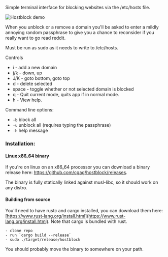 Simple terminal interface for blocking websites via the /etc/hosts file.

![Hostblock demo](http://curtis.io/img/hostblock-cropped.gif "Hostblock Demo")

When you unblock or a remove a domain you'll be asked to enter a mildly
annoying random passphrase to give you a chance to reconsider if you really
want to go read reddit.

Must be run as sudo as it needs to write to /etc/hosts.

Controls
  - i 		- add a new domain
  - j/k 	- down, up
  - J/K 	- goto bottom, goto top
  - d 		- delete selected
  - space - toggle whether or not selected domain is blocked
  - q     - Quit current mode, quits app if in normal mode.
  - h     - View help.

Command line options:
 - `-b` block all
 - `-u` unblock all (requires typing the passphrase)
 - `-h` help message

### Installation:

#### Linux x86_64 binary
  If you're on linux on an x86_64 processor you can download a binary release
  here:  https://github.com/cgag/hostblock/releases.

  The binary is fully statically linked against musl-libc, so it should work
  on any distro.

#### Building from source
  You'll need to have rustc and cargo installed, you can download them here:
    [https://www.rust-lang.org/install.html](https://www.rust-lang.org/install.html).
    Note that cargo is bundled with rust.

	- clone repo
	- run `cargo build --release`
	- sudo ./target/release/hostblock

  You should probably move the binary to somewhere on your path.
